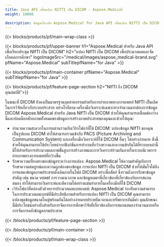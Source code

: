 ```yaml
---
title: Java API เพื่อแปลง NIfTI เป็น DICOM - Aspose.Medical
weight: 10000

description: ข้อมูลเกี่ยวกับ Aspose.Medical for Java API เพื่อแปลง NIfTI เป็น DICOM
---
```


{{< blocks/products/pf/main-wrap-class >}}

{{< blocks/products/pf/upper-banner h1="Aspose.Medical สําหรับ Java API เพื่อเรียกประชุม NIfTI เป็น DICOM" h2="แปลง NIfTI เป็น DICOM เพื่อประมวลผลและจัดเก็บผลการศึกษา" logoImageSrc="/medical/images/aspose_medical-brand.svg" pfName="Aspose.Medical" subTitlepfName="for Java" >}}

{{< blocks/products/pf/main-container pfName="Aspose.Medical" subTitlepfName="for Java" >}}

{{< blocks/products/pf/feature-page-section h2="NIfTI ถึง DICOM คุณสมบัติ">}}

<p>ในขณะที่ DICOM ยังคงเป็นมาตรฐานอุตสาหกรรมสําหรับการถ่ายภาพทางการแพทย์ NIfTI เป็นเลิศในการวิจัยเกี่ยวกับระบบประสาท อย่างไรก็ตาม เครื่องมือวิเคราะห์เฉพาะทางจํานวนมากต้องการข้อมูล DICOM Aspose.Medical สําหรับ Java NIfTI เป็น DICOM ช่วยให้คุณสามารถเชื่อมช่องว่างนี้และปลดล็อกศักยภาพทั้งหมดของข้อมูลการสร้างภาพประสาทของคุณและช่วยให้คุณ:</p>

<ul>
<li>อํานวยความสะดวกในการผสานรวมกับเวิร์กโฟลว์ที่ใช้ DICOM: แปลงข้อมูล NIfTI ของคุณเป็นรูปแบบ DICOM ทําให้สามารถรวมเข้ากับ PACS (Picture Archiving and Communication System) และเครื่องมือวิเคราะห์ที่ใช้ DICOM อื่นๆ ได้อย่างง่ายดาย สิ่งนี้ช่วยให้คุณสามารถใช้ประโยชน์จากฟังก์ชันการทํางานที่กว้างขวางและความเข้ากันได้ที่ระบบเหล่านี้มีให้สําหรับการประมวลผลภาพขั้นสูงการสร้างภาพและการวิเคราะห์ร่วมกันภายในระบบนิเวศการถ่ายภาพทางการแพทย์ที่กว้างขึ้น</li>
<li>รักษาความเที่ยงตรงของข้อมูลระหว่างการแปลง: Aspose.Medical ให้ความสําคัญกับการรักษาความสมบูรณ์และความถูกต้องของข้อมูล การแปลง NIfTI เป็น DICOM ช่วยให้มั่นใจได้ถึงการแสดงข้อมูลภาพประสาทดั้งเดิมภายในไฟล์ DICOM อย่างซื่อสัตย์ ซึ่งรวมถึงการรักษาข้อมูลสําคัญ เช่น ขนาด voxel การวางแนวภาพ และข้อมูลเมตาที่เกี่ยวข้องที่เกี่ยวข้องกับการสแกนสมอง ทําให้สามารถวิเคราะห์และตีความได้อย่างแม่นยําภายในเครื่องมือที่ใช้ DICOM</li>
<li>เวิร์กโฟลว์ที่คล่องตัวด้วยการประมวลผลแบบแบตช์: Aspose.Medical รองรับความสามารถในการประมวลผลแบทช์ที่มีประสิทธิภาพสําหรับการแปลง NIfTI เป็น DICOM คุณสามารถแปลงชุดข้อมูลขนาดใหญ่พร้อมกันได้อย่างง่ายดายประหยัดเวลาและทรัพยากรอันมีค่า คุณลักษณะนี้มีประโยชน์อย่างยิ่งสําหรับการจัดการการศึกษาวิจัยที่เกี่ยวข้องกับการสแกนสมองจํานวนมากหรือการจัดการคลังข้อมูลภาพประสาท</li>
</ul>

{{< /blocks/products/pf/feature-page-section >}}

{{< /blocks/products/pf/main-container >}}

{{< /blocks/products/pf/main-wrap-class >}}